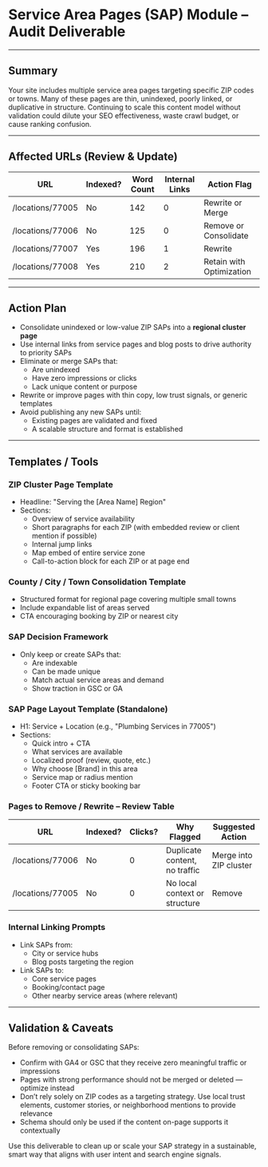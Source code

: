 
# Service Area Pages (SAP) Module – Audit Deliverable

---

## Summary

Your site includes multiple service area pages targeting specific ZIP codes or towns. Many of these pages are thin, unindexed, poorly linked, or duplicative in structure. Continuing to scale this content model without validation could dilute your SEO effectiveness, waste crawl budget, or cause ranking confusion.

---

## Affected URLs (Review & Update)

| URL | Indexed? | Word Count | Internal Links | Action Flag |
| --- | -------- | ----------- | --------------- | ------------ |
| /locations/77005 | No | 142 | 0 | Rewrite or Merge |
| /locations/77006 | No | 125 | 0 | Remove or Consolidate |
| /locations/77007 | Yes | 196 | 1 | Rewrite |
| /locations/77008 | Yes | 210 | 2 | Retain with Optimization |

---

## Action Plan

- Consolidate unindexed or low-value ZIP SAPs into a **regional cluster page**
- Use internal links from service pages and blog posts to drive authority to priority SAPs
- Eliminate or merge SAPs that:
  - Are unindexed
  - Have zero impressions or clicks
  - Lack unique content or purpose
- Rewrite or improve pages with thin copy, low trust signals, or generic templates
- Avoid publishing any new SAPs until:
  - Existing pages are validated and fixed
  - A scalable structure and format is established

---

## Templates / Tools

### ZIP Cluster Page Template

- Headline: "Serving the [Area Name] Region"
- Sections:
  - Overview of service availability
  - Short paragraphs for each ZIP (with embedded review or client mention if possible)
  - Internal jump links
  - Map embed of entire service zone
  - Call-to-action block for each ZIP or at page end

### County / City / Town Consolidation Template

- Structured format for regional page covering multiple small towns
- Include expandable list of areas served
- CTA encouraging booking by ZIP or nearest city

### SAP Decision Framework

- Only keep or create SAPs that:
  - Are indexable
  - Can be made unique
  - Match actual service areas and demand
  - Show traction in GSC or GA

### SAP Page Layout Template (Standalone)

- H1: Service + Location (e.g., "Plumbing Services in 77005")
- Sections:
  - Quick intro + CTA
  - What services are available
  - Localized proof (review, quote, etc.)
  - Why choose [Brand] in this area
  - Service map or radius mention
  - Footer CTA or sticky booking bar

### Pages to Remove / Rewrite – Review Table

| URL | Indexed? | Clicks? | Why Flagged | Suggested Action |
| --- | -------- | ------- | ------------ | ---------------- |
| /locations/77006 | No | 0 | Duplicate content, no traffic | Merge into ZIP cluster |
| /locations/77005 | No | 0 | No local context or structure | Remove |

### Internal Linking Prompts

- Link SAPs from:
  - City or service hubs
  - Blog posts targeting the region
- Link SAPs to:
  - Core service pages
  - Booking/contact page
  - Other nearby service areas (where relevant)

---

## Validation & Caveats

Before removing or consolidating SAPs:
- Confirm with GA4 or GSC that they receive zero meaningful traffic or impressions
- Pages with strong performance should not be merged or deleted — optimize instead
- Don’t rely solely on ZIP codes as a targeting strategy. Use local trust elements, customer stories, or neighborhood mentions to provide relevance
- Schema should only be used if the content on-page supports it contextually

Use this deliverable to clean up or scale your SAP strategy in a sustainable, smart way that aligns with user intent and search engine signals.
